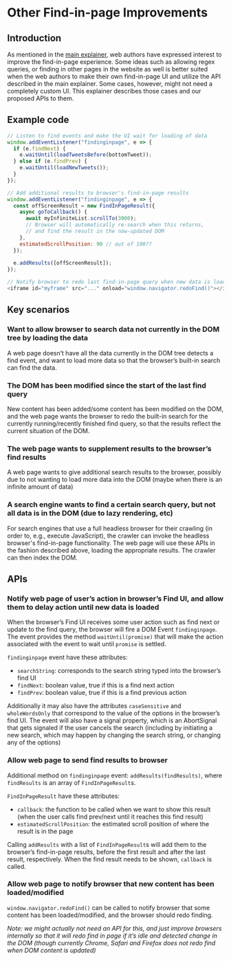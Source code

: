 # Other Find-in-page Improvements

## Introduction

As mentioned in the [main explainer](README.md), web authors have expressed interest to improve the find-in-page experience. Some ideas such as allowing regex queries, or finding in other pages in the website as well is better suited when the web authors to make their own find-in-page UI and utilize the API described in the main explainer. Some cases, however, might not need a completely custom UI. This explainer describes those cases and our proposed APIs to them.


## Example code

```js
// Listen to find events and make the UI wait for loading of data
window.addEventListener("findinginpage", e => {
  if (e.findNext) {
    e.waitUntil(loadTweetsBefore(bottomTweet));
  } else if (e.findPrev) {
    e.waitUntil(loadNewTweets());
  }
});

// Add additional results to browser's find-in-page results
window.addEventListener("findinginpage", e => {
  const offScreenResult = new FindInPageResult({
    async goToCallback() {
      await myInfiniteList.scrollTo(3000);
      // Browser will automatically re-search when this returns,
      // and find the result in the now-updated DOM
    },
    estimatedScrollPosition: 90 // out of 100??
  });
  
  e.addResults([offScreenResult]);
});

// Notify browser to redo last find-in-page query when new data is loaded
<iframe id="myframe" src="..." onload="window.navigator.redoFind()"></iframe>

```

## Key scenarios


### Want to allow browser to search data not currently in the DOM tree by loading the data

A web page doesn’t have all the data currently in the DOM tree detects a find event, and want to load more data so that the browser’s built-in search can find the data.

### The DOM has been modified since the start of the last find query

New content has been added/some content has been modified on the DOM, and the web page wants the browser to redo the built-in search for the currently running/recently finished find query, so that the results reflect the current situation of the DOM.
###  The web page wants to supplement results to the browser’s find results

A web page wants to give additional search results to the browser, possibly due to not wanting to load more data into the DOM (maybe when there is an infinite amount of data)


###  A search engine wants to find a certain search query, but not all data is in the DOM (due to lazy rendering, etc)

For search engines that use a full headless browser for their crawling (in order to, e.g., execute JavaScript), the crawler can invoke the headless browser's find-in-page functionality. The web page will use these APIs in the fashion described above, loading the appropriate results. The crawler can then index the DOM. 


## APIs

### Notify web page of user’s action in browser’s Find UI, and allow them to delay action until new data is loaded

When the browser’s Find UI receives some user action such as find next or update to the find query, the browser will fire a DOM Event `findinginpage`. The event provides the method `waitUntil(promise)` that will make the action associated with the event to wait until `promise` is settled. 

`findinginpage` event have these attributes:
 * `searchString`: corresponds to the search string typed into the browser’s find UI
 * `findNext`: boolean value, true if this is a find next action
 * `findPrev`: boolean value, true if this is a find previous action

Additionally it may also have the attributes `caseSensitive` and `wholeWordsOnly` that correspond to the value of the options in the browser’s find UI. The event will also have a signal property, which is an AbortSignal that gets signaled if the user cancels the search (including by initiating a new search, which may happen by changing the search string, or changing any of the options)

### Allow web page to send find results to browser

Additional method on `findinginpage` event: `addResults(findResults)`, where `findResults` is an array of `FindInPageResult`s.

`FindInPageResult` have these attributes:
* `callback`: the function to be called when we want to show this result (when the user calls find prev/next until it reaches this find result)
* `estimatedScrollPosition`: the estimated scroll position of where the result is in the page

Calling `addResults` with a list of `FindInPageResult`s will add them to the browser’s find-in-page results, before the first result and after the last result, respectively. When the find result needs to be shown, `callback` is called.

### Allow web page to notify browser that new content has been loaded/modified

`window.navigator.redoFind()` can be called to notify browser that some content has been loaded/modified, and the browser should redo finding.

*Note: we might actually not need an API for this, and just improve browsers internally so that it will redo find in page if it’s idle and detected change in the DOM (though currently Chrome, Safari and Firefox does not redo find when DOM content is updated)*
